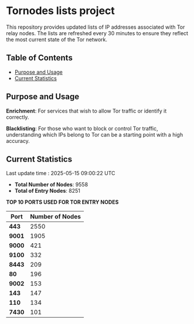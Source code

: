 # Tornodes lists project

This repository provides updated lists of IP addresses associated with Tor relay nodes. The lists are refreshed every 30 minutes to ensure they reflect the most current state of the Tor network.

## Table of Contents

- [Purpose and Usage](#purpose-and-usage)
- [Current Statistics](#current-statistics)


## Purpose and Usage

**Enrichment**: For services that wish to allow Tor traffic or identify it correctly.

**Blacklisting**: For those who want to block or control Tor traffic, understanding which IPs belong to Tor can be a starting point with a high accuracy.

## Current Statistics

Last update time : 2025-05-15 09:00:22 UTC

- **Total Number of Nodes**: 9558
- **Total of Entry Nodes**: 8251

**TOP 10 PORTS USED FOR TOR ENTRY NODES**

| **Port** | **Number of Nodes** |
|------|-----------------|
| **443**   | 2550  |
| **9001**   | 1905  |
| **9000**   | 421  |
| **9100**   | 332  |
| **8443**   | 209  |
| **80**   | 196  |
| **9002**   | 153  |
| **143**   | 147  |
| **110**   | 134  |
| **7430**   | 101  |

